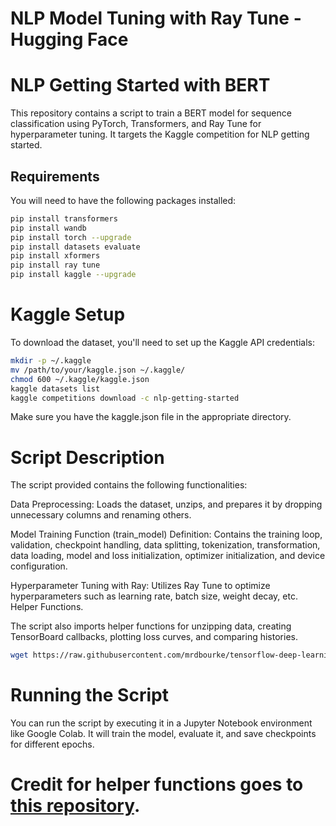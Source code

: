 # NLP Model Tuning with Ray Tune -Hugging Face


# NLP Getting Started with BERT

This repository contains a script to train a BERT model for sequence classification using PyTorch, Transformers, and Ray Tune for hyperparameter tuning. It targets the Kaggle competition for NLP getting started.

## Requirements

You will need to have the following packages installed:

```bash
pip install transformers
pip install wandb
pip install torch --upgrade
pip install datasets evaluate
pip install xformers
pip install ray tune
pip install kaggle --upgrade
```

# Kaggle Setup

To download the dataset, you'll need to set up the Kaggle API credentials:

```bash
mkdir -p ~/.kaggle
mv /path/to/your/kaggle.json ~/.kaggle/
chmod 600 ~/.kaggle/kaggle.json
kaggle datasets list
kaggle competitions download -c nlp-getting-started
```
Make sure you have the kaggle.json file in the appropriate directory.

# Script Description

The script provided contains the following functionalities:

Data Preprocessing: Loads the dataset, unzips, and prepares it by dropping unnecessary columns and renaming others.

Model Training Function (train_model) Definition: Contains the training loop, validation, checkpoint handling, data splitting, tokenization, transformation, data loading, model and loss initialization, optimizer initialization, and device configuration.

Hyperparameter Tuning with Ray: Utilizes Ray Tune to optimize hyperparameters such as learning rate, batch size, weight decay, etc.
Helper Functions.

The script also imports helper functions for unzipping data, creating TensorBoard callbacks, plotting loss curves, and comparing histories.

```bash
wget https://raw.githubusercontent.com/mrdbourke/tensorflow-deep-learning/main/extras/helper_functions.py
```
# Running the Script
You can run the script by executing it in a Jupyter Notebook environment like Google Colab. It will train the model, evaluate it, and save checkpoints for different epochs.

# Credit for helper functions goes to [this repository](https://github.com/mrdbourke/tensorflow-deep-learning/tree/main).


